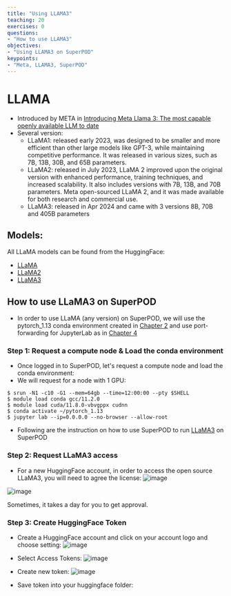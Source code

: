 ```yaml
---
title: "Using LLAMA3"
teaching: 20
exercises: 0
questions:
- "How to use LLAMA3"
objectives:
- "Using LLAMA3 on SuperPOD"
keypoints:
- "Meta, LLAMA3, SuperPOD"
---
```


# LLAMA
- Introduced by META in [Introducing Meta Llama 3: The most capable openly available LLM to date](https://huggingface.co/docs/transformers/en/model_doc/llama3)
- Several version:
  - LLaMA1: released early 2023, was designed to be smaller and more efficient than other large models like GPT-3, while maintaining competitive performance. It was released in various sizes, such as 7B, 13B, 30B, and 65B parameters.
  - LLaMA2: released in July 2023, LLaMA 2 improved upon the original version with enhanced performance, training techniques, and increased scalability. It also includes versions with 7B, 13B, and 70B parameters. Meta open-sourced LLaMA 2, and it was made available for both research and commercial use.
  - LLaMA3: released in Apr 2024 and came with 3 versions 8B, 70B and 405B parameters
  
## Models:
All LLaMA models can be found from the HuggingFace:
- [LLaMA](https://huggingface.co/docs/transformers/en/model_doc/llama)
- [LLaMA2](https://huggingface.co/docs/transformers/en/model_doc/llama2)
- [LLaMA3](https://huggingface.co/docs/transformers/en/model_doc/llama3)

## How to use LLaMA3 on SuperPOD
- In order to use LLaMA (any version) on SuperPOD, we will use the pytorch_1.13 conda environment created in [Chapter 2](https://southernmethodistuniversity.github.io/SMU_SuperPOD_101/02-Working%20with%20Conda/index.html) and use port-forwarding for JupyterLab as in [Chapter 4](https://southernmethodistuniversity.github.io/SMU_SuperPOD_101/04-Using%20JupterLab/index.html)

### Step 1: Request a compute node & Load the conda environment
- Once logged in to SuperPOD, let's request a compute node and load the conda environment:
- We will request for a node with 1 GPU:
  
```
$ srun -N1 -c10 -G1 --mem=64gb --time=12:00:00 --pty $SHELL
$ module load conda gcc/11.2.0
$ module load cuda/11.8.0-vbvgppx cudnn
$ conda activate ~/pytorch_1.13
$ jupyter lab --ip=0.0.0.0 --no-browser --allow-root
```
- Following are the instruction on how to use SuperPOD to run [LLaMA3](https://huggingface.co/meta-llama/Meta-Llama-3-8B) on SuperPOD

### Step 2: Request LLaMA3 access
- For a new HuggingFace account, in order to access the open source LLaMA3, you will need to agree the license:
![image](https://github.com/user-attachments/assets/0c2aedb3-f0a3-4011-8f13-7b565f1896ec)

![image](https://github.com/user-attachments/assets/ad76cf75-e637-498b-b001-7539f0e1008b)

Sometimes, it takes a day for you to get approval.

### Step 3: Create HuggingFace Token

- Create a HuggingFace account and click on your account logo and choose setting:
![image](https://github.com/user-attachments/assets/60fd8665-6294-47ca-9cb8-ed33711b2961)

- Select Access Tokens:
![image](https://github.com/user-attachments/assets/1d0ed016-2a40-44d2-bdd8-e2b39ea3249c)

- Create new token:
![image](https://github.com/user-attachments/assets/caaf5237-ba16-4f10-8a7c-b2ac9711f1b1)

- Save token into your huggingface folder:








